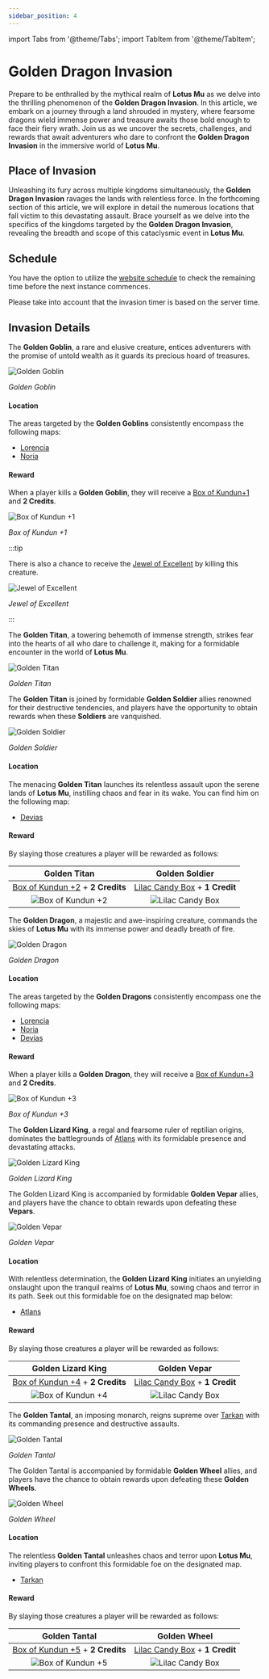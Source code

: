 ```yaml
---
sidebar_position: 4
---
```


import Tabs from '@theme/Tabs';
import TabItem from '@theme/TabItem';

# Golden Dragon Invasion

Prepare to be enthralled by the mythical realm of **Lotus Mu** as we delve into the thrilling phenomenon of the **Golden Dragon Invasion**. In this article, we embark on a journey through a land shrouded in mystery, where fearsome dragons wield immense power and treasure awaits those bold enough to face their fiery wrath. Join us as we uncover the secrets, challenges, and rewards that await adventurers who dare to confront the **Golden Dragon Invasion** in the immersive world of **Lotus Mu**.

## Place of Invasion

Unleashing its fury across multiple kingdoms simultaneously, the **Golden Dragon Invasion** ravages the lands with relentless force. In the forthcoming section of this article, we will explore in detail the numerous locations that fall victim to this devastating assault. Brace yourself as we delve into the specifics of the kingdoms targeted by the **Golden Dragon Invasion**, revealing the breadth and scope of this cataclysmic event in **Lotus Mu**.

## Schedule

You have the option to utilize the [website schedule](https://lotusmu.org/schedule) to check the remaining time before the next instance commences.

Please take into account that the invasion timer is based on the server time.

## Invasion Details

<Tabs lazy>
  <TabItem value="golden-goblin" label="Golden Goblin">

The **Golden Goblin**, a rare and elusive creature, entices adventurers with the promise of untold wealth as it guards its precious hoard of treasures.

![Golden Goblin](/img/monsters/special/golden/goblin.jpg)

_Golden Goblin_

#### Location

The areas targeted by the **Golden Goblins** consistently encompass the following maps:

- [Lorencia](/maps/lorencia)
- [Noria](/maps/noria)

#### Reward

When a player kills a **Golden Goblin**, they will receive a [Box of Kundun+1](/items/item-bags/exc/box-of-kundun/bok-1) and **2 Credits**.

![Box of Kundun +1](/img/items/item-bags/bok-1.png)

_Box of Kundun +1_

:::tip

There is also a chance to receive the [Jewel of Excellent](/items/jewels/superb-jewels/jewel-of-exc) by killing this creature.

![Jewel of Excellent](/img/items/jewels/custom-red.png)

_Jewel of Excellent_

:::

  </TabItem>

  <TabItem value="golden-titan" label="Golden Titan">

The **Golden Titan**, a towering behemoth of immense strength, strikes fear into the hearts of all who dare to challenge it, making for a formidable encounter in the world of **Lotus Mu**.

![Golden Titan](/img/monsters/special/golden/titan.jpg)

_Golden Titan_

The **Golden Titan** is joined by formidable **Golden Soldier** allies renowned for their destructive tendencies, and players have the opportunity to obtain rewards when these **Soldiers** are vanquished.

![Golden Soldier](/img/monsters/special/golden/soldier.jpg)

_Golden Soldier_

#### Location

The menacing **Golden Titan** launches its relentless assault upon the serene lands of **Lotus Mu**, instilling chaos and fear in its wake. You can find him on the following map:

- [Devias](/maps/devias)

#### Reward

By slaying those creatures a player will be rewarded as follows:

|                                 Golden Titan                                 |                             Golden Soldier                              |
| :--------------------------------------------------------------------------: | :---------------------------------------------------------------------: |
| [Box of Kundun +2](/items/item-bags/exc/box-of-kundun/bok-2) + **2 Credits** | [Lilac Candy Box](/items/item-bags/misc/lilac-candy-box) + **1 Credit** |
|             ![Box of Kundun +2](/img/items/item-bags/bok-2.png)              |      ![Lilac Candy Box](/img/items/item-bags/lilac-candy-box.png)       |

  </TabItem>

  <TabItem value="golden-dragon" label="Golden Dragon">

The **Golden Dragon**, a majestic and awe-inspiring creature, commands the skies of **Lotus Mu** with its immense power and deadly breath of fire.

![Golden Dragon](/img/monsters/special/golden/dragon.jpg)

_Golden Dragon_

#### Location

The areas targeted by the **Golden Dragons** consistently encompass one the following maps:

- [Lorencia](/maps/lorencia)
- [Noria](/maps/noria)
- [Devias](/maps/devias)

#### Reward

When a player kills a **Golden Dragon**, they will receive a [Box of Kundun+3](/items/item-bags/exc/box-of-kundun/bok-3) and **2 Credits**.

![Box of Kundun +3](/img/items/item-bags/bok-3.png)

_Box of Kundun +3_

  </TabItem>

  <TabItem value="golden-lizard-king" label="Golden Lizard King">

The **Golden Lizard King**, a regal and fearsome ruler of reptilian origins, dominates the battlegrounds of [Atlans](/maps/atlans) with its formidable presence and devastating attacks.

![Golden Lizard King](/img/monsters/special/golden/lizard.jpg)

_Golden Lizard King_

The Golden Lizard King is accompanied by formidable **Golden Vepar** allies, and players have the chance to obtain rewards upon defeating these **Vepars**.

![Golden Vepar](/img/monsters/special/golden/vepar.jpg)

_Golden Vepar_

#### Location

With relentless determination, the **Golden Lizard King** initiates an unyielding onslaught upon the tranquil realms of **Lotus Mu**, sowing chaos and terror in its path. Seek out this formidable foe on the designated map below:

- [Atlans](/maps/atlans)

#### Reward

By slaying those creatures a player will be rewarded as follows:

|                              Golden Lizard King                              |                              Golden Vepar                               |
| :--------------------------------------------------------------------------: | :---------------------------------------------------------------------: |
| [Box of Kundun +4](/items/item-bags/exc/box-of-kundun/bok-4) + **2 Credits** | [Lilac Candy Box](/items/item-bags/misc/lilac-candy-box) + **1 Credit** |
|             ![Box of Kundun +4](/img/items/item-bags/bok-4.png)              |      ![Lilac Candy Box](/img/items/item-bags/lilac-candy-box.png)       |

  </TabItem>

  <TabItem value="golden-tantal" label="Golden Tantal">

The **Golden Tantal**, an imposing monarch, reigns supreme over [Tarkan](/maps/tarkan) with its commanding presence and destructive assaults.

![Golden Tantal](/img/monsters/special/golden/tantal.jpg)

_Golden Tantal_

The Golden Tantal is accompanied by formidable **Golden Wheel** allies, and players have the chance to obtain rewards upon defeating these **Golden Wheels**.

![Golden Wheel](/img/monsters/special/golden/golden-wheel.jpg)

_Golden Wheel_

#### Location

The relentless **Golden Tantal** unleashes chaos and terror upon **Lotus Mu**, inviting players to confront this formidable foe on the designated map.

- [Tarkan](/maps/tarkan)

#### Reward

By slaying those creatures a player will be rewarded as follows:

|                                Golden Tantal                                 |                              Golden Wheel                               |
| :--------------------------------------------------------------------------: | :---------------------------------------------------------------------: |
| [Box of Kundun +5](/items/item-bags/exc/box-of-kundun/bok-5) + **2 Credits** | [Lilac Candy Box](/items/item-bags/misc/lilac-candy-box) + **1 Credit** |
|             ![Box of Kundun +5](/img/items/item-bags/bok-5.png)              |      ![Lilac Candy Box](/img/items/item-bags/lilac-candy-box.png)       |

  </TabItem>
</Tabs>
